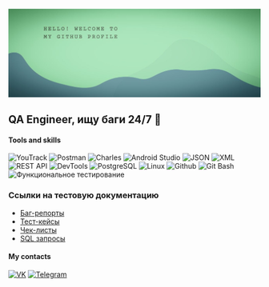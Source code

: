 ![Header](assets/photo_2024-06-06_20-48-24.jpg)

## QA Engineer, ищу баги 24/7 :bug:

#### Tools and skills
![YouTrack](https://img.shields.io/badge/YouTrack-E143AF?style=for-the-badge)
![Postman](https://img.shields.io/badge/Postman-FBFFFC?style=for-the-badge&logo=postman&logoColor=FF7118)
![Charles](https://img.shields.io/badge/Charles-FCB3FF?style=for-the-badge&logo=Charles&logoColor=6CFFF3)
![Android Studio](https://img.shields.io/badge/Android%20Studio-6073FF?style=for-the-badge&logo=Android%20Studio&logoColor=30FF37)
![JSON](https://img.shields.io/badge/JSON-C7C7CD?style=for-the-badge&logo=JSON&logoColor=000000)
![XML](https://img.shields.io/badge/XML-EA971E?style=for-the-badge&logo)
![REST API](https://img.shields.io/badge/REST%20API-01B5E6?style=for-the-badge)
![DevTools](https://img.shields.io/badge/DevTools-0081F3?style=for-the-badge)
![PostgreSQL](https://img.shields.io/badge/PostgreSQL-F7F7F7?style=for-the-badge&logo=PostgreSQL&logoColor=31648C)
![Linux](https://img.shields.io/badge/Linux-EEB613?style=for-the-badge&logo=Linux&logoColor=020204)
![Github](https://img.shields.io/badge/Github-FBFFFC?style=for-the-badge&logo=Github&logoColor=020204)
![Git Bash](https://img.shields.io/badge/Git%20Bash-FBFFFC?style=for-the-badge&logo=git&logoColor=F64C27)
![Функциональное тестирование](https://img.shields.io/badge/Функциональное%20тестирование-A4504E?style=for-the-badge)

### Ссылки на тестовую документацию
- [Баг-репорты](https://github.com/hellp1ne/Bug-Reports.git)
- [Тест-кейсы](https://github.com/hellp1ne/Test-cases.git)
- [Чек-листы](https://github.com/hellp1ne/Checklists.git)
- [SQL запросы](https://github.com/hellp1ne/SQL-Queries-1.git)

#### My contacts
[![VK](https://img.shields.io/badge/VK-FBFFFC?style=for-the-badge&logo=VK&logoColor=0077FF)](https://vk.com/hellp1ne)
[![Telegram](https://img.shields.io/badge/Telegram-FBFFFC?style=for-the-badge&logo=Telegram&logoColor=289FDB)](https://t.me/hellp1ne)

